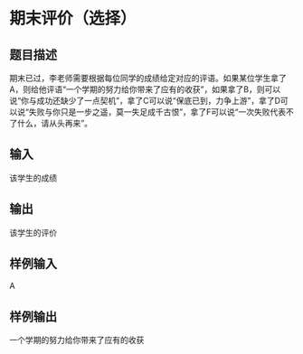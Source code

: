  # 期末评价（选择）  
  
 ## 题目描述  
 期末已过，李老师需要根据每位同学的成绩给定对应的评语。如果某位学生拿了A，则给他评语“一个学期的努力给你带来了应有的收获”，如果拿了B，则可以说“你与成功还缺少了一点契机”，拿了C可以说“保底已到，力争上游”，拿了D可以说“失败与你只是一步之遥，莫一失足成千古恨”，拿了F可以说“一次失败代表不了什么，请从头再来”。  
   
 ## 输入  
 该学生的成绩  
   
 ## 输出  
 该学生的评价  
   
 ## 样例输入  
 A  
 ## 样例输出  
 一个学期的努力给你带来了应有的收获  
   
  
